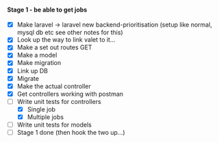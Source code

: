 #### Stage 1 - be able to get jobs

-[x] Make laravel -> laravel new backend-prioritisation (setup like normal, mysql db etc see other notes for this)
-[x] Look up the way to link valet to it… 
-[x] Make a set out routes GET
-[x] Make a model 
-[x] Make migration
-[x] Link up DB 
-[x] Migrate
-[x] Make the actual controller 
-[x] Get controllers working with postman
-[ ] Write unit tests for controllers
   - [x] Single job
   - [x] Multiple jobs
-[ ] Write unit tests for models
-[ ] Stage 1 done (then hook the two up...)

